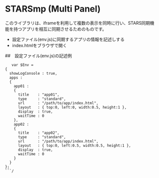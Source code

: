 # STARSmp (Multi Panel)
このライブラリは、iframeを利用して複数の表示を同時に行い、STARS同期機能を持つアプリを相互に同期させるためのものです。

* 設定ファイル(env.js)に同期するアプリの情報を記述しする
* index.htmlをブラウザで開く
  
##　設定ファイル(env.js)の記述例


```
   var $Env =
{
  showLogConsole : true,
  apps :
  {
    app01 :
    {
      title    : "app01",
      type     : "standard",
      url      : "/path/to/app/index.html",
      layout   : { top:0, left:0, width:0.5, height:1 },
      display  : true,
      waitTime : 0
    },
    app02 :
    {
      title    : "app02",
      type     : "standard",
      url      : "/path/to/app/index.html",
      layout   : { top:0, left:0.5, width:0.5, height:1 },
      display  : true,
      waitTime : 0
    }
  }
};
```/
